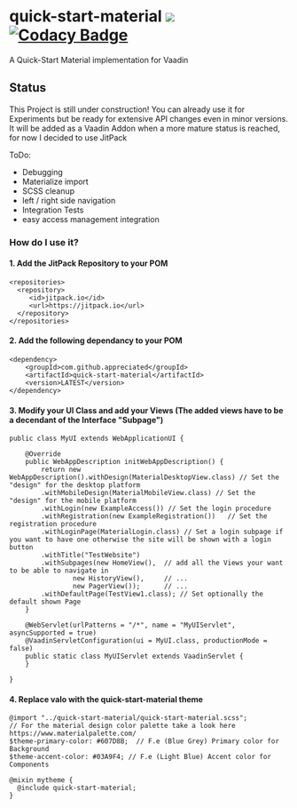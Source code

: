 # quick-start-material [![](https://jitpack.io/v/appreciated/quick-start-material.svg)](https://jitpack.io/#appreciated/quick-start-material) [![Codacy Badge](https://api.codacy.com/project/badge/Grade/ebd859c2020b430790380477ab0551ef)](https://www.codacy.com/app/appreciated/quick-start-material?utm_source=github.com&amp;utm_medium=referral&amp;utm_content=appreciated/quick-start-material&amp;utm_campaign=Badge_Grade)
A Quick-Start Material implementation for Vaadin

## Status
This Project is still under construction! You can already use it for Experiments but be ready for extensive API changes even in minor versions. 
It will be added as a Vaadin Addon when a more mature status is reached, for now I decided to use JitPack

ToDo:
* Debugging 
* Materialize import
* SCSS cleanup
* left / right side navigation
* Integration Tests
* easy access management integration

### How do I use it?

#### 1. Add the JitPack Repository to your POM

    <repositories>
      <repository>
         <id>jitpack.io</id>
         <url>https://jitpack.io</url>
      </repository>
    </repositories>

#### 2. Add the following dependancy to your POM
  
    <dependency>
        <groupId>com.github.appreciated</groupId>
        <artifactId>quick-start-material</artifactId>
        <version>LATEST</version>
    </dependency>
  
#### 3. Modify your UI Class and add your Views (The added views have to be a decendant of the Interface "Subpage")
  
    public class MyUI extends WebApplicationUI {

        @Override
        public WebAppDescription initWebAppDescription() {
            return new WebAppDescription().withDesign(MaterialDesktopView.class) // Set the "design" for the desktop platform
            .withMobileDesign(MaterialMobileView.class) // Set the "design" for the mobile platform
            .withLogin(new ExampleAccess()) // Set the login procedure
            .withRegistration(new ExampleRegistration())   // Set the registration procedure
            .withLoginPage(MaterialLogin.class) // Set a login subpage if you want to have one otherwise the site will be shown with a login button
            .withTitle("TestWebsite")
            .withSubpages(new HomeView(),  // add all the Views your want to be able to navigate in
                    new HistoryView(),     // ...
                    new PagerView());      // ...
            .withDefaultPage(TestView1.class); // Set optionally the default shown Page
        }

        @WebServlet(urlPatterns = "/*", name = "MyUIServlet", asyncSupported = true)
        @VaadinServletConfiguration(ui = MyUI.class, productionMode = false)
        public static class MyUIServlet extends VaadinServlet {
        }

    }

#### 4. Replace valo with the quick-start-material theme 
  
    @import "../quick-start-material/quick-start-material.scss";
    // For the material design color palette take a look here https://www.materialpalette.com/
    $theme-primary-color: #607D8B;  // F.e (Blue Grey) Primary color for Background 
    $theme-accent-color: #03A9F4; // F.e (Light Blue) Accent color for Components 

    @mixin mytheme {
      @include quick-start-material;
    }
